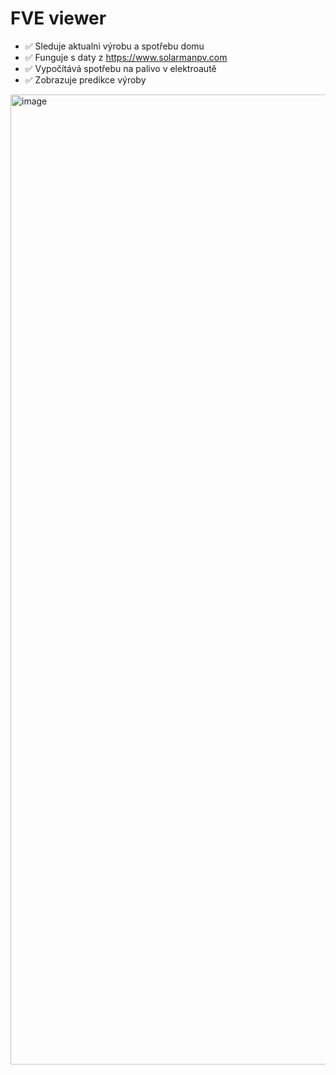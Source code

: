 # FVE viewer

- ✅ Sleduje aktualni výrobu a spotřebu domu
- ✅ Funguje s daty z https://www.solarmanpv.com
- ✅ Vypočítává spotřebu na palivo v elektroautě
- ✅ Zobrazuje predikce výroby

<img width="1552" alt="image" src="https://user-images.githubusercontent.com/1576931/236618907-8ba11a83-d9ea-4edc-9d45-7dd65f428cea.png">

